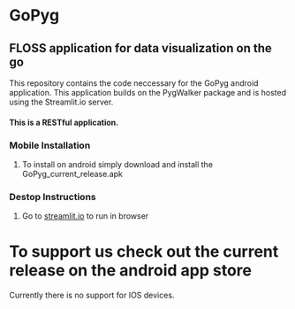# GoPyg
## FLOSS application for data visualization on the go

This repository contains the code neccessary for the GoPyg android application.
This application builds on the PygWalker package and is hosted using the Streamlit.io server.
#### This is a RESTful application.

### Mobile Installation
  1. To install on android simply download and install the GoPyg_current_release.apk

### Destop Instructions
  1. Go to [streamlit.io](https://gopyg1.streamlit.app/) to run in browser


# To support us check out the current release on the android app store
Currently there is no support for IOS devices.
